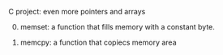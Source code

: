 C project: even more pointers and arrays

0. memset: a function that fills memory with a constant byte.

1. memcpy: a function that copiecs memory area
